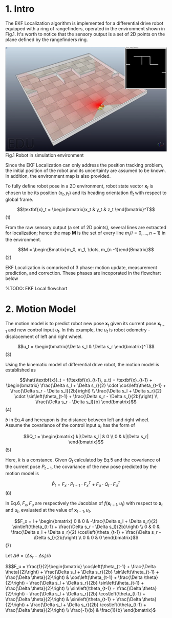[//]: # (Image References)
[bob_env]: ./images/bob_env.png


# 1. Intro
The EKF Localization algorithm is implemented for a differential drive robot equipped with a ring of rangefinders, operated in the environment shown in Fig.1. It's worth to notice that the sensory output is a set of 2D points on the plane defined by the rangefinders ring.

![alt text][bob_env]
Fig.1 Robot in simulation environment

Since the EKF Localization can only address the position tracking problem, the initial position of the robot and its uncertainty are assumed to be known. In addition, the environment map is also provided.

To fully define robot pose in a 2D environment, robot state vector $\textbf{x}_t$ is chosen to be its position $(x_t, y_t)$ and its heading orientation $\theta_t$ with respect to global frame.  

$$\textbf{x}_t = \begin{bmatrix}x_t & y_t & z_t \end{bmatrix}^T$$ (1)

From the raw sensory output (a set of 2D points), several lines are extracted for localization; hence the map $\textbf{M}$ is the set of every line $m_i (i = 0, ..., n-1)$ in the environment.  

$$M = \begin{Bmatrix}m_0, m_1, \dots, m_{n -1}\end{Bmatrix}$$ (2)

EKF Localization is comprised of 3 phase: motion update, measurement prediction, and correction. These phases are incoporated in the flowchart below

%TODO: EKF Local flowchart

# 2. Motion Model
The motion model is to predict robot new pose $\textbf{x}_t$ given its current pose $\textbf{x}_{t - 1}$ and new control input $u_t$. In this example, the $u_t$ is robot odometry - displacement of left and right wheel.

$$u_t = \begin{bmatrix}\Delta s_l & \Delta s_r \end{bmatrix}^T$$ (3)

Using the kinematic model of differential drive robot, the motion model is established as

$$\hat{\textbf{x}}_t = f(\textbf{x}_{t-1}, u_t) = \textbf{x}_{t-1} + \begin{bmatrix} 
\frac{\Delta s_l + \Delta s_r}{2} \cdot \cos\left(\theta_{t-1} + \frac{\Delta s_r - \Delta s_l}{2b}\right) \\
\frac{\Delta s_l + \Delta s_r}{2} \cdot \sin\left(\theta_{t-1} + \frac{\Delta s_r - \Delta s_l}{2b}\right) \\
\frac{\Delta s_r - \Delta s_l}{b} 
\end{bmatrix}$$ (4)

$b$ in Eq.4 and hereupon is the distance between left and right wheel. Assume the covariance of the control input $u_t$ has the form of 

$$Q_t = \begin{bmatrix} k|\Delta s_l| & 0 \\ 0 & k|\Delta s_r| \end{bmatrix}$$ (5)

Here, $k$ is a constance. Given $Q_t$ calculated by Eq.5 and the covariance of the current pose $P_{t-1}$, the covariance of the new pose predicted by the motion model is

$$\hat{P}_t = F_x \cdot P_{t - 1} \cdot F_x^T + F_u \cdot Q_{t} \cdot F_u^T$$ (6)

In Eq.6, $F_x, F_u$ are respectively the Jacobian of $f(\textbf{x}_{t-1}, u_t)$ with respect to $\textbf{x}_t$ and $u_t$, evaluated at the value of $\textbf{x}_{t-1}, u_t$.

$$F_x = I + \begin{bmatrix}
0 & 0 & -\frac{\Delta s_l + \Delta s_r}{2} \sin\left(\theta_{t-1} + \frac{\Delta s_r - \Delta s_l}{2b}\right) \\ 
0 & 0 & \frac{\Delta s_l + \Delta s_r}{2} \cos\left(\theta_{t-1} + \frac{\Delta s_r - \Delta s_l}{2b}\right) \\
0 & 0 & 0
\end{bmatrix}$$ (7)

Let $\Delta \theta = \left(\Delta s_r - \Delta s_l\right) / b$

$$$F_u = \frac{1}{2}\begin{bmatrix}
\cos\left(\theta_{t-1} + \frac{\Delta \theta}{2}\right) + \frac{\Delta s_l + \Delta s_r}{2b} \sin\left(\theta_{t-1} + \frac{\Delta \theta}{2}\right) &
\cos\left(\theta_{t-1} + \frac{\Delta \theta}{2}\right) - \frac{\Delta s_l + \Delta s_r}{2b} \sin\left(\theta_{t-1} + \frac{\Delta \theta}{2}\right) \\
\sin\left(\theta_{t-1} + \frac{\Delta \theta}{2}\right) - \frac{\Delta s_l + \Delta s_r}{2b} \cos\left(\theta_{t-1} + \frac{\Delta \theta}{2}\right) & 
\sin\left(\theta_{t-1} + \frac{\Delta \theta}{2}\right) + \frac{\Delta s_l + \Delta s_r}{2b} \cos\left(\theta_{t-1} + \frac{\Delta \theta}{2}\right) \\
\frac{-1}{b} & \frac{1}{b}
\end{bmatrix}$


